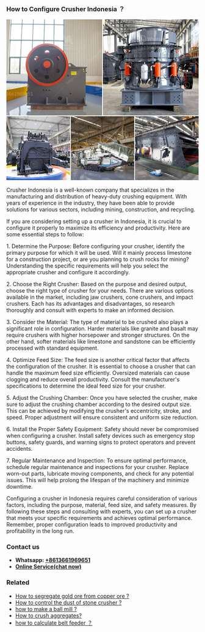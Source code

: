 <h3>How to Configure Crusher Indonesia ？</h3><img src='1701745039.jpg' alt=''><p>Crusher Indonesia is a well-known company that specializes in the manufacturing and distribution of heavy-duty crushing equipment. With years of experience in the industry, they have been able to provide solutions for various sectors, including mining, construction, and recycling.</p><p>If you are considering setting up a crusher in Indonesia, it is crucial to configure it properly to maximize its efficiency and productivity. Here are some essential steps to follow:</p><p>1. Determine the Purpose: Before configuring your crusher, identify the primary purpose for which it will be used. Will it mainly process limestone for a construction project, or are you planning to crush rocks for mining? Understanding the specific requirements will help you select the appropriate crusher and configure it accordingly.</p><p>2. Choose the Right Crusher: Based on the purpose and desired output, choose the right type of crusher for your needs. There are various options available in the market, including jaw crushers, cone crushers, and impact crushers. Each has its advantages and disadvantages, so research thoroughly and consult with experts to make an informed decision.</p><p>3. Consider the Material: The type of material to be crushed also plays a significant role in configuration. Harder materials like granite and basalt may require crushers with higher horsepower and stronger structures. On the other hand, softer materials like limestone and sandstone can be efficiently processed with standard equipment.</p><p>4. Optimize Feed Size: The feed size is another critical factor that affects the configuration of the crusher. It is essential to choose a crusher that can handle the maximum feed size efficiently. Oversized materials can cause clogging and reduce overall productivity. Consult the manufacturer's specifications to determine the ideal feed size for your crusher.</p><p>5. Adjust the Crushing Chamber: Once you have selected the crusher, make sure to adjust the crushing chamber according to the desired output size. This can be achieved by modifying the crusher's eccentricity, stroke, and speed. Proper adjustment will ensure consistent and uniform size reduction.</p><p>6. Install the Proper Safety Equipment: Safety should never be compromised when configuring a crusher. Install safety devices such as emergency stop buttons, safety guards, and warning signs to protect operators and prevent accidents.</p><p>7. Regular Maintenance and Inspection: To ensure optimal performance, schedule regular maintenance and inspections for your crusher. Replace worn-out parts, lubricate moving components, and check for any potential issues. This will help prolong the lifespan of the machinery and minimize downtime.</p><p>Configuring a crusher in Indonesia requires careful consideration of various factors, including the purpose, material, feed size, and safety measures. By following these steps and consulting with experts, you can set up a crusher that meets your specific requirements and achieves optimal performance. Remember, proper configuration leads to improved productivity and profitability in the long run.</p><h3>Contact us</h3><ul><li><strong>Whatsapp:&nbsp;<a href="https://wa.me/8613661969651">+8613661969651</a></strong></li><li><a href="https://swt.shibang-china.com/?git&amp;zhl&amp;How to Configure Crusher Indonesia ？"><strong>Online Service(chat now)</strong></a></li></ul><h3>Related</h3><ul><li><a href='How to segregate gold ore from copper ore .md'>How to segregate gold ore from copper ore ?</a></li><li><a href='How to control the dust of stone crusher .md'>How to control the dust of stone crusher ?</a></li><li><a href='how to make a ball mill .md'>how to make a ball mill ?</a></li><li><a href='How to crush aggregates.md'>How to crush aggregates?</a></li><li><a href='how to calculate belt feeder ？.md'>how to calculate belt feeder ？</a></li></ul>